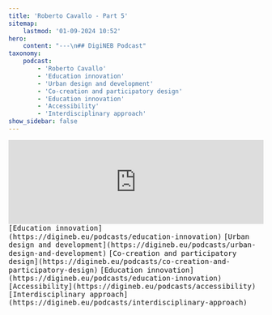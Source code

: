 ```yaml
---
title: 'Roberto Cavallo - Part 5'
sitemap:
    lastmod: '01-09-2024 10:52'
hero:
    content: "---\n## DigiNEB Podcast"
taxonomy:
    podcast:
        - 'Roberto Cavallo'
        - 'Education innovation'
        - 'Urban design and development'
        - 'Co-creation and participatory design'
        - 'Education innovation'
        - 'Accessibility'
        - 'Interdisciplinary approach'
show_sidebar: false
---
```


<iframe width="100%" height="166" scrolling="no" frameborder="no" allow="autoplay" src="https://w.soundcloud.com/player/?url=https%3A//api.soundcloud.com/tracks/1908136814&color=%234b4815&auto_play=false&hide_related=false&show_comments=true&show_user=true&show_reposts=false&show_teaser=false"></iframe>
<kbd>[Education innovation](https://digineb.eu/podcasts/education-innovation)</kbd>
<kbd>[Urban design and development](https://digineb.eu/podcasts/urban-design-and-development)</kbd>
<kbd>[Co-creation and participatory design](https://digineb.eu/podcasts/co-creation-and-participatory-design)</kbd>
<kbd>[Education innovation](https://digineb.eu/podcasts/education-innovation)</kbd>
<kbd>[Accessibility](https://digineb.eu/podcasts/accessibility)</kbd>
<kbd>[Interdisciplinary approach](https://digineb.eu/podcasts/interdisciplinary-approach)</kbd>
